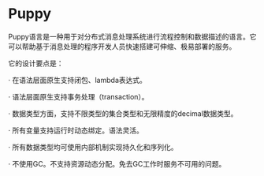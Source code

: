 Puppy
====
Puppy语言是一种用于对分布式消息处理系统进行流程控制和数据描述的语言。它可以帮助基于消息处理的程序开发人员快速搭建可伸缩、极易部署的服务。

它的设计要点是：

· 在语法层面原生支持闭包、lambda表达式。

· 语法层面原生支持事务处理（transaction）。

· 数据类型方面，支持不限类型的集合类型和无限精度的decimal数据类型。

· 所有变量支持运行时动态绑定。语法灵活。

· 所有数据类型均可使用内部机制实现持久化和序列化。

· 不使用GC。不支持资源动态分配。免去GC工作时服务不可用的问题。




